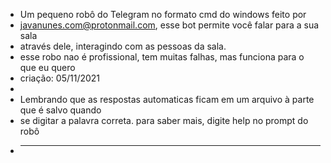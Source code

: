  * Um pequeno robô do Telegram no formato cmd do windows feito por
 * javanunes.com@protonmail.com, esse bot permite você falar para a sua sala
 * através dele, interagindo com as pessoas da sala.
 * esse robo nao é profissional, tem muitas falhas, mas funciona para o que eu quero
 * criação: 05/11/2021 
 * 
 * Lembrando que as respostas automaticas ficam em um arquivo à parte que é salvo quando
 * se digitar a palavra correta. para saber mais, digite help no prompt do robô
 * -------

